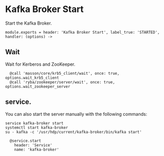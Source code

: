 
# Kafka Broker Start

Start the Kafka Broker.

    module.exports = header: 'Kafka Broker Start', label_true: 'STARTED', handler: (options) ->

## Wait

Wait for Kerberos and ZooKeeper.

      @call 'masson/core/krb5_client/wait', once: true, options.wait_krb5_client
      @call 'ryba/zookeeper/server/wait', once: true, options.wait_zookeeper_server

## service.

You can also start the server manually with the following commands:

```
service kafka-broker start
systemctl start kafka-broker
su - kafka -c '/usr/hdp/current/kafka-broker/bin/kafka start'
```

      @service.start
        header: 'Service'
        name: 'kafka-broker'
